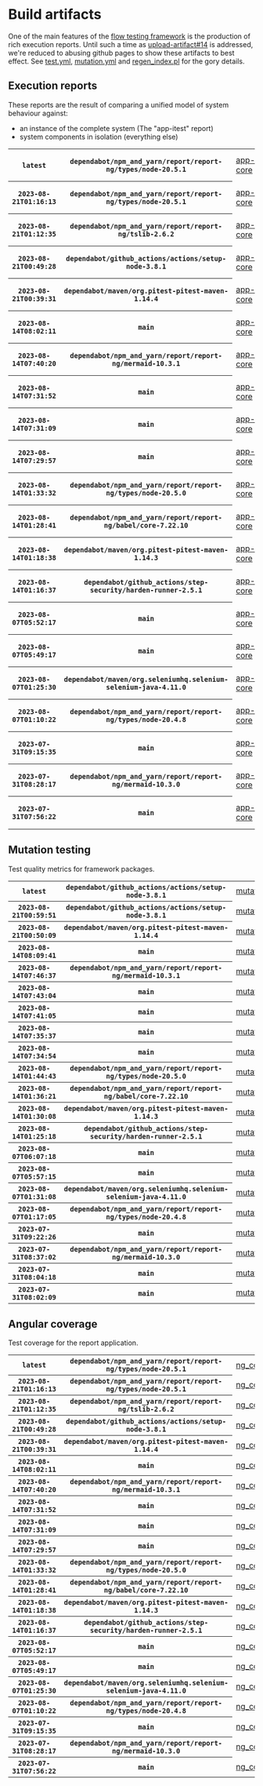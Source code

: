 # Build artifacts

One of the main features of the [flow testing framework](https://github.com/Mastercard/flow) is the production of rich execution reports.
Until such a time as [upload-artifact#14](https://github.com/actions/upload-artifact/issues/14) is addressed, we're reduced to abusing github pages to show these artifacts to best effect.
See [test.yml](https://github.com/Mastercard/flow/blob/main/.github/workflows/test.yml), [mutation.yml](https://github.com/Mastercard/flow/blob/main/.github/workflows/mutation.yml) and [regen_index.pl](https://github.com/Mastercard/flow/blob/pages/regen_index.pl) for the gory details.

## Execution reports

These reports are the result of comparing a unified model of system behaviour against:
 * an instance of the complete system (The "app-itest" report)
 * system components in isolation (everything else)

<!-- start:execution -->
<table>
	<tbody>
		<tr> <th><code>latest</code></th>
			 <th><code>dependabot/npm_and_yarn/report/report-ng/types/node-20.5.1</code></th>
			<td><a href="execution/latest/example/app-core/target/mctf/latest/index.html">app-core</a></td>
			<td><a href="execution/latest/example/app-histogram/target/mctf/latest/index.html">app-histogram</a></td>
			<td><a href="execution/latest/example/app-itest/target/mctf/latest/index.html">app-itest</a></td>
			<td><a href="execution/latest/example/app-queue/target/mctf/latest/index.html">app-queue</a></td>
			<td><a href="execution/latest/example/app-store/target/mctf/latest/index.html">app-store</a></td>
			<td><a href="execution/latest/example/app-ui/target/mctf/latest/index.html">app-ui</a></td>
			<td><a href="execution/latest/example/app-web-ui/target/mctf/latest/index.html">app-web-ui</a></td>
		</tr>
		<tr> <th><code>2023-08-21T01:16:13</code></th>
			 <th><code>dependabot/npm_and_yarn/report/report-ng/types/node-20.5.1</code></th>
			<td><a href="execution/1692580573/example/app-core/target/mctf/latest/index.html">app-core</a></td>
			<td><a href="execution/1692580573/example/app-histogram/target/mctf/latest/index.html">app-histogram</a></td>
			<td><a href="execution/1692580573/example/app-itest/target/mctf/latest/index.html">app-itest</a></td>
			<td><a href="execution/1692580573/example/app-queue/target/mctf/latest/index.html">app-queue</a></td>
			<td><a href="execution/1692580573/example/app-store/target/mctf/latest/index.html">app-store</a></td>
			<td><a href="execution/1692580573/example/app-ui/target/mctf/latest/index.html">app-ui</a></td>
			<td><a href="execution/1692580573/example/app-web-ui/target/mctf/latest/index.html">app-web-ui</a></td>
		</tr>
		<tr> <th><code>2023-08-21T01:12:35</code></th>
			 <th><code>dependabot/npm_and_yarn/report/report-ng/tslib-2.6.2</code></th>
			<td><a href="execution/1692580355/example/app-core/target/mctf/latest/index.html">app-core</a></td>
			<td><a href="execution/1692580355/example/app-histogram/target/mctf/latest/index.html">app-histogram</a></td>
			<td><a href="execution/1692580355/example/app-itest/target/mctf/latest/index.html">app-itest</a></td>
			<td><a href="execution/1692580355/example/app-queue/target/mctf/latest/index.html">app-queue</a></td>
			<td><a href="execution/1692580355/example/app-store/target/mctf/latest/index.html">app-store</a></td>
			<td><a href="execution/1692580355/example/app-ui/target/mctf/latest/index.html">app-ui</a></td>
			<td><a href="execution/1692580355/example/app-web-ui/target/mctf/latest/index.html">app-web-ui</a></td>
		</tr>
		<tr> <th><code>2023-08-21T00:49:28</code></th>
			 <th><code>dependabot/github_actions/actions/setup-node-3.8.1</code></th>
			<td><a href="execution/1692578968/example/app-core/target/mctf/latest/index.html">app-core</a></td>
			<td><a href="execution/1692578968/example/app-histogram/target/mctf/latest/index.html">app-histogram</a></td>
			<td><a href="execution/1692578968/example/app-itest/target/mctf/latest/index.html">app-itest</a></td>
			<td><a href="execution/1692578968/example/app-queue/target/mctf/latest/index.html">app-queue</a></td>
			<td><a href="execution/1692578968/example/app-store/target/mctf/latest/index.html">app-store</a></td>
			<td><a href="execution/1692578968/example/app-ui/target/mctf/latest/index.html">app-ui</a></td>
			<td><a href="execution/1692578968/example/app-web-ui/target/mctf/latest/index.html">app-web-ui</a></td>
		</tr>
		<tr> <th><code>2023-08-21T00:39:31</code></th>
			 <th><code>dependabot/maven/org.pitest-pitest-maven-1.14.4</code></th>
			<td><a href="execution/1692578371/example/app-core/target/mctf/latest/index.html">app-core</a></td>
			<td><a href="execution/1692578371/example/app-histogram/target/mctf/latest/index.html">app-histogram</a></td>
			<td><a href="execution/1692578371/example/app-itest/target/mctf/latest/index.html">app-itest</a></td>
			<td><a href="execution/1692578371/example/app-queue/target/mctf/latest/index.html">app-queue</a></td>
			<td><a href="execution/1692578371/example/app-store/target/mctf/latest/index.html">app-store</a></td>
			<td><a href="execution/1692578371/example/app-ui/target/mctf/latest/index.html">app-ui</a></td>
			<td><a href="execution/1692578371/example/app-web-ui/target/mctf/latest/index.html">app-web-ui</a></td>
		</tr>
		<tr> <th><code>2023-08-14T08:02:11</code></th>
			 <th><code>main</code></th>
			<td><a href="execution/1692000131/example/app-core/target/mctf/latest/index.html">app-core</a></td>
			<td><a href="execution/1692000131/example/app-histogram/target/mctf/latest/index.html">app-histogram</a></td>
			<td><a href="execution/1692000131/example/app-itest/target/mctf/latest/index.html">app-itest</a></td>
			<td><a href="execution/1692000131/example/app-queue/target/mctf/latest/index.html">app-queue</a></td>
			<td><a href="execution/1692000131/example/app-store/target/mctf/latest/index.html">app-store</a></td>
			<td><a href="execution/1692000131/example/app-ui/target/mctf/latest/index.html">app-ui</a></td>
			<td><a href="execution/1692000131/example/app-web-ui/target/mctf/latest/index.html">app-web-ui</a></td>
		</tr>
		<tr> <th><code>2023-08-14T07:40:20</code></th>
			 <th><code>dependabot/npm_and_yarn/report/report-ng/mermaid-10.3.1</code></th>
			<td><a href="execution/1691998820/example/app-core/target/mctf/latest/index.html">app-core</a></td>
			<td><a href="execution/1691998820/example/app-histogram/target/mctf/latest/index.html">app-histogram</a></td>
			<td><a href="execution/1691998820/example/app-itest/target/mctf/latest/index.html">app-itest</a></td>
			<td><a href="execution/1691998820/example/app-queue/target/mctf/latest/index.html">app-queue</a></td>
			<td><a href="execution/1691998820/example/app-store/target/mctf/latest/index.html">app-store</a></td>
			<td><a href="execution/1691998820/example/app-ui/target/mctf/latest/index.html">app-ui</a></td>
			<td><a href="execution/1691998820/example/app-web-ui/target/mctf/latest/index.html">app-web-ui</a></td>
		</tr>
		<tr> <th><code>2023-08-14T07:31:52</code></th>
			 <th><code>main</code></th>
			<td><a href="execution/1691998312/example/app-core/target/mctf/latest/index.html">app-core</a></td>
			<td><a href="execution/1691998312/example/app-histogram/target/mctf/latest/index.html">app-histogram</a></td>
			<td><a href="execution/1691998312/example/app-itest/target/mctf/latest/index.html">app-itest</a></td>
			<td><a href="execution/1691998312/example/app-queue/target/mctf/latest/index.html">app-queue</a></td>
			<td><a href="execution/1691998312/example/app-store/target/mctf/latest/index.html">app-store</a></td>
			<td><a href="execution/1691998312/example/app-ui/target/mctf/latest/index.html">app-ui</a></td>
			<td><a href="execution/1691998312/example/app-web-ui/target/mctf/latest/index.html">app-web-ui</a></td>
		</tr>
		<tr> <th><code>2023-08-14T07:31:09</code></th>
			 <th><code>main</code></th>
			<td><a href="execution/1691998269/example/app-core/target/mctf/latest/index.html">app-core</a></td>
			<td><a href="execution/1691998269/example/app-histogram/target/mctf/latest/index.html">app-histogram</a></td>
			<td><a href="execution/1691998269/example/app-itest/target/mctf/latest/index.html">app-itest</a></td>
			<td><a href="execution/1691998269/example/app-queue/target/mctf/latest/index.html">app-queue</a></td>
			<td><a href="execution/1691998269/example/app-store/target/mctf/latest/index.html">app-store</a></td>
			<td><a href="execution/1691998269/example/app-ui/target/mctf/latest/index.html">app-ui</a></td>
			<td><a href="execution/1691998269/example/app-web-ui/target/mctf/latest/index.html">app-web-ui</a></td>
		</tr>
		<tr> <th><code>2023-08-14T07:29:57</code></th>
			 <th><code>main</code></th>
			<td><a href="execution/1691998197/example/app-core/target/mctf/latest/index.html">app-core</a></td>
			<td><a href="execution/1691998197/example/app-histogram/target/mctf/latest/index.html">app-histogram</a></td>
			<td><a href="execution/1691998197/example/app-itest/target/mctf/latest/index.html">app-itest</a></td>
			<td><a href="execution/1691998197/example/app-queue/target/mctf/latest/index.html">app-queue</a></td>
			<td><a href="execution/1691998197/example/app-store/target/mctf/latest/index.html">app-store</a></td>
			<td><a href="execution/1691998197/example/app-ui/target/mctf/latest/index.html">app-ui</a></td>
			<td><a href="execution/1691998197/example/app-web-ui/target/mctf/latest/index.html">app-web-ui</a></td>
		</tr>
		<tr> <th><code>2023-08-14T01:33:32</code></th>
			 <th><code>dependabot/npm_and_yarn/report/report-ng/types/node-20.5.0</code></th>
			<td><a href="execution/1691976812/example/app-core/target/mctf/latest/index.html">app-core</a></td>
			<td><a href="execution/1691976812/example/app-histogram/target/mctf/latest/index.html">app-histogram</a></td>
			<td><a href="execution/1691976812/example/app-itest/target/mctf/latest/index.html">app-itest</a></td>
			<td><a href="execution/1691976812/example/app-queue/target/mctf/latest/index.html">app-queue</a></td>
			<td><a href="execution/1691976812/example/app-store/target/mctf/latest/index.html">app-store</a></td>
			<td><a href="execution/1691976812/example/app-ui/target/mctf/latest/index.html">app-ui</a></td>
			<td><a href="execution/1691976812/example/app-web-ui/target/mctf/latest/index.html">app-web-ui</a></td>
		</tr>
		<tr> <th><code>2023-08-14T01:28:41</code></th>
			 <th><code>dependabot/npm_and_yarn/report/report-ng/babel/core-7.22.10</code></th>
			<td><a href="execution/1691976521/example/app-core/target/mctf/latest/index.html">app-core</a></td>
			<td><a href="execution/1691976521/example/app-histogram/target/mctf/latest/index.html">app-histogram</a></td>
			<td><a href="execution/1691976521/example/app-itest/target/mctf/latest/index.html">app-itest</a></td>
			<td><a href="execution/1691976521/example/app-queue/target/mctf/latest/index.html">app-queue</a></td>
			<td><a href="execution/1691976521/example/app-store/target/mctf/latest/index.html">app-store</a></td>
			<td><a href="execution/1691976521/example/app-ui/target/mctf/latest/index.html">app-ui</a></td>
			<td><a href="execution/1691976521/example/app-web-ui/target/mctf/latest/index.html">app-web-ui</a></td>
		</tr>
		<tr> <th><code>2023-08-14T01:18:38</code></th>
			 <th><code>dependabot/maven/org.pitest-pitest-maven-1.14.3</code></th>
			<td><a href="execution/1691975918/example/app-core/target/mctf/latest/index.html">app-core</a></td>
			<td><a href="execution/1691975918/example/app-histogram/target/mctf/latest/index.html">app-histogram</a></td>
			<td><a href="execution/1691975918/example/app-itest/target/mctf/latest/index.html">app-itest</a></td>
			<td><a href="execution/1691975918/example/app-queue/target/mctf/latest/index.html">app-queue</a></td>
			<td><a href="execution/1691975918/example/app-store/target/mctf/latest/index.html">app-store</a></td>
			<td><a href="execution/1691975918/example/app-ui/target/mctf/latest/index.html">app-ui</a></td>
			<td><a href="execution/1691975918/example/app-web-ui/target/mctf/latest/index.html">app-web-ui</a></td>
		</tr>
		<tr> <th><code>2023-08-14T01:16:37</code></th>
			 <th><code>dependabot/github_actions/step-security/harden-runner-2.5.1</code></th>
			<td><a href="execution/1691975797/example/app-core/target/mctf/latest/index.html">app-core</a></td>
			<td><a href="execution/1691975797/example/app-histogram/target/mctf/latest/index.html">app-histogram</a></td>
			<td><a href="execution/1691975797/example/app-itest/target/mctf/latest/index.html">app-itest</a></td>
			<td><a href="execution/1691975797/example/app-queue/target/mctf/latest/index.html">app-queue</a></td>
			<td><a href="execution/1691975797/example/app-store/target/mctf/latest/index.html">app-store</a></td>
			<td><a href="execution/1691975797/example/app-ui/target/mctf/latest/index.html">app-ui</a></td>
			<td><a href="execution/1691975797/example/app-web-ui/target/mctf/latest/index.html">app-web-ui</a></td>
		</tr>
		<tr> <th><code>2023-08-07T05:52:17</code></th>
			 <th><code>main</code></th>
			<td><a href="execution/1691387537/example/app-core/target/mctf/latest/index.html">app-core</a></td>
			<td><a href="execution/1691387537/example/app-histogram/target/mctf/latest/index.html">app-histogram</a></td>
			<td><a href="execution/1691387537/example/app-itest/target/mctf/latest/index.html">app-itest</a></td>
			<td><a href="execution/1691387537/example/app-queue/target/mctf/latest/index.html">app-queue</a></td>
			<td><a href="execution/1691387537/example/app-store/target/mctf/latest/index.html">app-store</a></td>
			<td><a href="execution/1691387537/example/app-ui/target/mctf/latest/index.html">app-ui</a></td>
			<td><a href="execution/1691387537/example/app-web-ui/target/mctf/latest/index.html">app-web-ui</a></td>
		</tr>
		<tr> <th><code>2023-08-07T05:49:17</code></th>
			 <th><code>main</code></th>
			<td><a href="execution/1691387357/example/app-core/target/mctf/latest/index.html">app-core</a></td>
			<td><a href="execution/1691387357/example/app-histogram/target/mctf/latest/index.html">app-histogram</a></td>
			<td><a href="execution/1691387357/example/app-itest/target/mctf/latest/index.html">app-itest</a></td>
			<td><a href="execution/1691387357/example/app-queue/target/mctf/latest/index.html">app-queue</a></td>
			<td><a href="execution/1691387357/example/app-store/target/mctf/latest/index.html">app-store</a></td>
			<td><a href="execution/1691387357/example/app-ui/target/mctf/latest/index.html">app-ui</a></td>
			<td><a href="execution/1691387357/example/app-web-ui/target/mctf/latest/index.html">app-web-ui</a></td>
		</tr>
		<tr> <th><code>2023-08-07T01:25:30</code></th>
			 <th><code>dependabot/maven/org.seleniumhq.selenium-selenium-java-4.11.0</code></th>
			<td><a href="execution/1691371530/example/app-core/target/mctf/latest/index.html">app-core</a></td>
			<td><a href="execution/1691371530/example/app-histogram/target/mctf/latest/index.html">app-histogram</a></td>
			<td><a href="execution/1691371530/example/app-itest/target/mctf/latest/index.html">app-itest</a></td>
			<td><a href="execution/1691371530/example/app-queue/target/mctf/latest/index.html">app-queue</a></td>
			<td><a href="execution/1691371530/example/app-store/target/mctf/latest/index.html">app-store</a></td>
			<td><a href="execution/1691371530/example/app-ui/target/mctf/latest/index.html">app-ui</a></td>
			<td><a href="execution/1691371530/example/app-web-ui/target/mctf/latest/index.html">app-web-ui</a></td>
		</tr>
		<tr> <th><code>2023-08-07T01:10:22</code></th>
			 <th><code>dependabot/npm_and_yarn/report/report-ng/types/node-20.4.8</code></th>
			<td><a href="execution/1691370622/example/app-core/target/mctf/latest/index.html">app-core</a></td>
			<td><a href="execution/1691370622/example/app-histogram/target/mctf/latest/index.html">app-histogram</a></td>
			<td><a href="execution/1691370622/example/app-itest/target/mctf/latest/index.html">app-itest</a></td>
			<td><a href="execution/1691370622/example/app-queue/target/mctf/latest/index.html">app-queue</a></td>
			<td><a href="execution/1691370622/example/app-store/target/mctf/latest/index.html">app-store</a></td>
			<td><a href="execution/1691370622/example/app-ui/target/mctf/latest/index.html">app-ui</a></td>
			<td><a href="execution/1691370622/example/app-web-ui/target/mctf/latest/index.html">app-web-ui</a></td>
		</tr>
		<tr> <th><code>2023-07-31T09:15:35</code></th>
			 <th><code>main</code></th>
			<td><a href="execution/1690794935/example/app-core/target/mctf/latest/index.html">app-core</a></td>
			<td><a href="execution/1690794935/example/app-histogram/target/mctf/latest/index.html">app-histogram</a></td>
			<td><a href="execution/1690794935/example/app-itest/target/mctf/latest/index.html">app-itest</a></td>
			<td><a href="execution/1690794935/example/app-queue/target/mctf/latest/index.html">app-queue</a></td>
			<td><a href="execution/1690794935/example/app-store/target/mctf/latest/index.html">app-store</a></td>
			<td><a href="execution/1690794935/example/app-ui/target/mctf/latest/index.html">app-ui</a></td>
			<td><a href="execution/1690794935/example/app-web-ui/target/mctf/latest/index.html">app-web-ui</a></td>
		</tr>
		<tr> <th><code>2023-07-31T08:28:17</code></th>
			 <th><code>dependabot/npm_and_yarn/report/report-ng/mermaid-10.3.0</code></th>
			<td><a href="execution/1690792097/example/app-core/target/mctf/latest/index.html">app-core</a></td>
			<td><a href="execution/1690792097/example/app-histogram/target/mctf/latest/index.html">app-histogram</a></td>
			<td><a href="execution/1690792097/example/app-itest/target/mctf/latest/index.html">app-itest</a></td>
			<td><a href="execution/1690792097/example/app-queue/target/mctf/latest/index.html">app-queue</a></td>
			<td><a href="execution/1690792097/example/app-store/target/mctf/latest/index.html">app-store</a></td>
			<td><a href="execution/1690792097/example/app-ui/target/mctf/latest/index.html">app-ui</a></td>
			<td><a href="execution/1690792097/example/app-web-ui/target/mctf/latest/index.html">app-web-ui</a></td>
		</tr>
		<tr> <th><code>2023-07-31T07:56:22</code></th>
			 <th><code>main</code></th>
			<td><a href="execution/1690790182/example/app-core/target/mctf/latest/index.html">app-core</a></td>
			<td><a href="execution/1690790182/example/app-histogram/target/mctf/latest/index.html">app-histogram</a></td>
			<td><a href="execution/1690790182/example/app-itest/target/mctf/latest/index.html">app-itest</a></td>
			<td><a href="execution/1690790182/example/app-queue/target/mctf/latest/index.html">app-queue</a></td>
			<td><a href="execution/1690790182/example/app-store/target/mctf/latest/index.html">app-store</a></td>
			<td><a href="execution/1690790182/example/app-ui/target/mctf/latest/index.html">app-ui</a></td>
			<td><a href="execution/1690790182/example/app-web-ui/target/mctf/latest/index.html">app-web-ui</a></td>
		</tr>
	</tbody>
</table>
<!-- end:execution -->

## Mutation testing

Test quality metrics for framework packages.

<!-- start:mutation -->
<table>
	<tbody>
		<tr> <th><code>latest</code></th>
			 <th><code>dependabot/github_actions/actions/setup-node-3.8.1</code></th>
			<td><a href="mutation/latest/mutation_report/index.html">mutation</a></td>
		</tr>
		<tr> <th><code>2023-08-21T00:59:51</code></th>
			 <th><code>dependabot/github_actions/actions/setup-node-3.8.1</code></th>
			<td><a href="mutation/1692579591/mutation_report/index.html">mutation</a></td>
		</tr>
		<tr> <th><code>2023-08-21T00:50:09</code></th>
			 <th><code>dependabot/maven/org.pitest-pitest-maven-1.14.4</code></th>
			<td><a href="mutation/1692579009/mutation_report/index.html">mutation</a></td>
		</tr>
		<tr> <th><code>2023-08-14T08:09:41</code></th>
			 <th><code>main</code></th>
			<td><a href="mutation/1692000581/mutation_report/index.html">mutation</a></td>
		</tr>
		<tr> <th><code>2023-08-14T07:46:37</code></th>
			 <th><code>dependabot/npm_and_yarn/report/report-ng/mermaid-10.3.1</code></th>
			<td><a href="mutation/1691999197/mutation_report/index.html">mutation</a></td>
		</tr>
		<tr> <th><code>2023-08-14T07:43:04</code></th>
			 <th><code>main</code></th>
			<td><a href="mutation/1691998984/mutation_report/index.html">mutation</a></td>
		</tr>
		<tr> <th><code>2023-08-14T07:41:05</code></th>
			 <th><code>main</code></th>
			<td><a href="mutation/1691998865/mutation_report/index.html">mutation</a></td>
		</tr>
		<tr> <th><code>2023-08-14T07:35:37</code></th>
			 <th><code>main</code></th>
			<td><a href="mutation/1691998537/mutation_report/index.html">mutation</a></td>
		</tr>
		<tr> <th><code>2023-08-14T07:34:54</code></th>
			 <th><code>main</code></th>
			<td><a href="mutation/1691998494/mutation_report/index.html">mutation</a></td>
		</tr>
		<tr> <th><code>2023-08-14T01:44:43</code></th>
			 <th><code>dependabot/npm_and_yarn/report/report-ng/types/node-20.5.0</code></th>
			<td><a href="mutation/1691977483/mutation_report/index.html">mutation</a></td>
		</tr>
		<tr> <th><code>2023-08-14T01:36:21</code></th>
			 <th><code>dependabot/npm_and_yarn/report/report-ng/babel/core-7.22.10</code></th>
			<td><a href="mutation/1691976981/mutation_report/index.html">mutation</a></td>
		</tr>
		<tr> <th><code>2023-08-14T01:30:08</code></th>
			 <th><code>dependabot/maven/org.pitest-pitest-maven-1.14.3</code></th>
			<td><a href="mutation/1691976608/mutation_report/index.html">mutation</a></td>
		</tr>
		<tr> <th><code>2023-08-14T01:25:18</code></th>
			 <th><code>dependabot/github_actions/step-security/harden-runner-2.5.1</code></th>
			<td><a href="mutation/1691976318/mutation_report/index.html">mutation</a></td>
		</tr>
		<tr> <th><code>2023-08-07T06:07:18</code></th>
			 <th><code>main</code></th>
			<td><a href="mutation/1691388438/mutation_report/index.html">mutation</a></td>
		</tr>
		<tr> <th><code>2023-08-07T05:57:15</code></th>
			 <th><code>main</code></th>
			<td><a href="mutation/1691387835/mutation_report/index.html">mutation</a></td>
		</tr>
		<tr> <th><code>2023-08-07T01:31:08</code></th>
			 <th><code>dependabot/maven/org.seleniumhq.selenium-selenium-java-4.11.0</code></th>
			<td><a href="mutation/1691371868/mutation_report/index.html">mutation</a></td>
		</tr>
		<tr> <th><code>2023-08-07T01:17:05</code></th>
			 <th><code>dependabot/npm_and_yarn/report/report-ng/types/node-20.4.8</code></th>
			<td><a href="mutation/1691371025/mutation_report/index.html">mutation</a></td>
		</tr>
		<tr> <th><code>2023-07-31T09:22:26</code></th>
			 <th><code>main</code></th>
			<td><a href="mutation/1690795346/mutation_report/index.html">mutation</a></td>
		</tr>
		<tr> <th><code>2023-07-31T08:37:02</code></th>
			 <th><code>dependabot/npm_and_yarn/report/report-ng/mermaid-10.3.0</code></th>
			<td><a href="mutation/1690792622/mutation_report/index.html">mutation</a></td>
		</tr>
		<tr> <th><code>2023-07-31T08:04:18</code></th>
			 <th><code>main</code></th>
			<td><a href="mutation/1690790658/mutation_report/index.html">mutation</a></td>
		</tr>
		<tr> <th><code>2023-07-31T08:02:09</code></th>
			 <th><code>main</code></th>
			<td><a href="mutation/1690790529/mutation_report/index.html">mutation</a></td>
		</tr>
	</tbody>
</table>
<!-- end:mutation -->

## Angular coverage

Test coverage for the report application.

<!-- start:ng_coverage -->
<table>
	<tbody>
		<tr> <th><code>latest</code></th>
			 <th><code>dependabot/npm_and_yarn/report/report-ng/types/node-20.5.1</code></th>
			<td><a href="ng_coverage/latest/report/index.html">ng_coverage</a></td>
		</tr>
		<tr> <th><code>2023-08-21T01:16:13</code></th>
			 <th><code>dependabot/npm_and_yarn/report/report-ng/types/node-20.5.1</code></th>
			<td><a href="ng_coverage/1692580573/report/index.html">ng_coverage</a></td>
		</tr>
		<tr> <th><code>2023-08-21T01:12:35</code></th>
			 <th><code>dependabot/npm_and_yarn/report/report-ng/tslib-2.6.2</code></th>
			<td><a href="ng_coverage/1692580355/report/index.html">ng_coverage</a></td>
		</tr>
		<tr> <th><code>2023-08-21T00:49:28</code></th>
			 <th><code>dependabot/github_actions/actions/setup-node-3.8.1</code></th>
			<td><a href="ng_coverage/1692578968/report/index.html">ng_coverage</a></td>
		</tr>
		<tr> <th><code>2023-08-21T00:39:31</code></th>
			 <th><code>dependabot/maven/org.pitest-pitest-maven-1.14.4</code></th>
			<td><a href="ng_coverage/1692578371/report/index.html">ng_coverage</a></td>
		</tr>
		<tr> <th><code>2023-08-14T08:02:11</code></th>
			 <th><code>main</code></th>
			<td><a href="ng_coverage/1692000131/report/index.html">ng_coverage</a></td>
		</tr>
		<tr> <th><code>2023-08-14T07:40:20</code></th>
			 <th><code>dependabot/npm_and_yarn/report/report-ng/mermaid-10.3.1</code></th>
			<td><a href="ng_coverage/1691998820/report/index.html">ng_coverage</a></td>
		</tr>
		<tr> <th><code>2023-08-14T07:31:52</code></th>
			 <th><code>main</code></th>
			<td><a href="ng_coverage/1691998312/report/index.html">ng_coverage</a></td>
		</tr>
		<tr> <th><code>2023-08-14T07:31:09</code></th>
			 <th><code>main</code></th>
			<td><a href="ng_coverage/1691998269/report/index.html">ng_coverage</a></td>
		</tr>
		<tr> <th><code>2023-08-14T07:29:57</code></th>
			 <th><code>main</code></th>
			<td><a href="ng_coverage/1691998197/report/index.html">ng_coverage</a></td>
		</tr>
		<tr> <th><code>2023-08-14T01:33:32</code></th>
			 <th><code>dependabot/npm_and_yarn/report/report-ng/types/node-20.5.0</code></th>
			<td><a href="ng_coverage/1691976812/report/index.html">ng_coverage</a></td>
		</tr>
		<tr> <th><code>2023-08-14T01:28:41</code></th>
			 <th><code>dependabot/npm_and_yarn/report/report-ng/babel/core-7.22.10</code></th>
			<td><a href="ng_coverage/1691976521/report/index.html">ng_coverage</a></td>
		</tr>
		<tr> <th><code>2023-08-14T01:18:38</code></th>
			 <th><code>dependabot/maven/org.pitest-pitest-maven-1.14.3</code></th>
			<td><a href="ng_coverage/1691975918/report/index.html">ng_coverage</a></td>
		</tr>
		<tr> <th><code>2023-08-14T01:16:37</code></th>
			 <th><code>dependabot/github_actions/step-security/harden-runner-2.5.1</code></th>
			<td><a href="ng_coverage/1691975797/report/index.html">ng_coverage</a></td>
		</tr>
		<tr> <th><code>2023-08-07T05:52:17</code></th>
			 <th><code>main</code></th>
			<td><a href="ng_coverage/1691387537/report/index.html">ng_coverage</a></td>
		</tr>
		<tr> <th><code>2023-08-07T05:49:17</code></th>
			 <th><code>main</code></th>
			<td><a href="ng_coverage/1691387357/report/index.html">ng_coverage</a></td>
		</tr>
		<tr> <th><code>2023-08-07T01:25:30</code></th>
			 <th><code>dependabot/maven/org.seleniumhq.selenium-selenium-java-4.11.0</code></th>
			<td><a href="ng_coverage/1691371530/report/index.html">ng_coverage</a></td>
		</tr>
		<tr> <th><code>2023-08-07T01:10:22</code></th>
			 <th><code>dependabot/npm_and_yarn/report/report-ng/types/node-20.4.8</code></th>
			<td><a href="ng_coverage/1691370622/report/index.html">ng_coverage</a></td>
		</tr>
		<tr> <th><code>2023-07-31T09:15:35</code></th>
			 <th><code>main</code></th>
			<td><a href="ng_coverage/1690794935/report/index.html">ng_coverage</a></td>
		</tr>
		<tr> <th><code>2023-07-31T08:28:17</code></th>
			 <th><code>dependabot/npm_and_yarn/report/report-ng/mermaid-10.3.0</code></th>
			<td><a href="ng_coverage/1690792097/report/index.html">ng_coverage</a></td>
		</tr>
		<tr> <th><code>2023-07-31T07:56:22</code></th>
			 <th><code>main</code></th>
			<td><a href="ng_coverage/1690790182/report/index.html">ng_coverage</a></td>
		</tr>
	</tbody>
</table>
<!-- end:ng_coverage -->